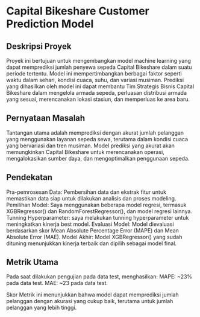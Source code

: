 # Capital Bikeshare Customer Prediction Model

## Deskripsi Proyek
Proyek ini bertujuan untuk mengembangkan model machine learning yang dapat memprediksi jumlah penyewa sepeda Capital Bikeshare dalam suatu periode tertentu. Model ini mempertimbangkan berbagai faktor seperti waktu dalam sehari, kondisi cuaca, suhu, dan variasi musiman. Prediksi yang dihasilkan oleh model ini dapat membantu Tim Strategis Bisnis Capital Bikeshare dalam mengelola armada sepeda, perluasan distribusi armada yang sesuai, merencanakan lokasi stasiun, dan memperluas ke area baru.

## Pernyataan Masalah
Tantangan utama adalah memprediksi dengan akurat jumlah pelanggan yang menggunakan layanan sepeda sewa, terutama dalam kondisi cuaca yang bervariasi dan tren musiman. Model prediksi yang akurat akan memungkinkan Capital Bikeshare untuk merencanakan operasi, mengalokasikan sumber daya, dan mengoptimalkan penggunaan sepeda.

## Pendekatan
Pra-pemrosesan Data: Pembersihan data dan ekstrak fitur untuk memastikan data siap untuk dilakukan analisis dan proses modeling.
Pemilihan Model: Saya menggunakan beberapa model regresi, termasuk XGBRegressor() dan RandomForestRegressor(), dan model regresi lainnya.
Tunning Hyperparameter: saya melakukan tunning hyperparameter untuk meningkatkan kinerja best model.
Evaluasi Model: Model dievaluasi berdasarkan skor Mean Absolute Percentage Error (MAPE) dan Mean Absolute Error (MAE).
Model Akhir: Model XGBRegressor() yang sudah dituning menunjukkan kinerja terbaik dan dipilih sebagai model final.

## Metrik Utama
Pada saat dilakukan pengujian pada data test, menghasilkan:
MAPE: ~23% pada data test.
MAE: ~23 pada data test.

Skor Metrik ini menunjukkan bahwa model dapat memprediksi jumlah pelanggan dengan akurasi yang cukup baik, terutama untuk jumlah pelanggan yang lebih tinggi.
